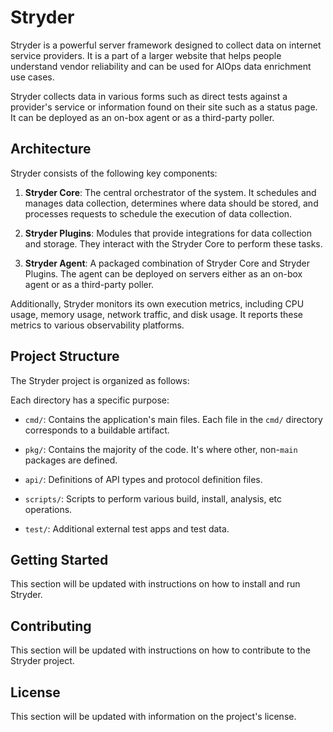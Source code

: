 # Stryder

Stryder is a powerful server framework designed to collect data on internet service providers. It is a part of a larger website that helps people understand vendor reliability and can be used for AIOps data enrichment use cases. 

Stryder collects data in various forms such as direct tests against a provider's service or information found on their site such as a status page. It can be deployed as an on-box agent or as a third-party poller.

## Architecture

Stryder consists of the following key components:

1. **Stryder Core**: The central orchestrator of the system. It schedules and manages data collection, determines where data should be stored, and processes requests to schedule the execution of data collection.

2. **Stryder Plugins**: Modules that provide integrations for data collection and storage. They interact with the Stryder Core to perform these tasks.

3. **Stryder Agent**: A packaged combination of Stryder Core and Stryder Plugins. The agent can be deployed on servers either as an on-box agent or as a third-party poller.

Additionally, Stryder monitors its own execution metrics, including CPU usage, memory usage, network traffic, and disk usage. It reports these metrics to various observability platforms.

## Project Structure

The Stryder project is organized as follows:


Each directory has a specific purpose:

- `cmd/`: Contains the application's main files. Each file in the `cmd/` directory corresponds to a buildable artifact.

- `pkg/`: Contains the majority of the code. It's where other, non-`main` packages are defined.

- `api/`: Definitions of API types and protocol definition files.

- `scripts/`: Scripts to perform various build, install, analysis, etc operations.

- `test/`: Additional external test apps and test data.

## Getting Started

This section will be updated with instructions on how to install and run Stryder.

## Contributing

This section will be updated with instructions on how to contribute to the Stryder project.

## License

This section will be updated with information on the project's license.
